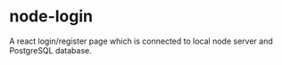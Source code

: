 # node-login
A react login/register page which is connected to local node server and PostgreSQL database.
